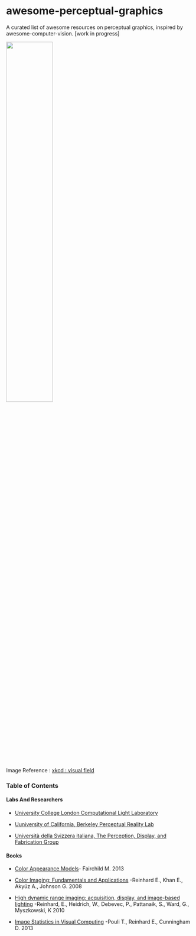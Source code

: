 # awesome-perceptual-graphics
A  curated list of  awesome resources on perceptual graphics, inspired by awesome-computer-vision. [work in progress]


<img src="https://user-images.githubusercontent.com/46696280/184265236-790f933f-4881-4bb7-bc61-51af33b17354.png" width=50% height=50%>

Image Reference : [xkcd : visual field](https://xkcd.com/1080/)

### Table of Contents
#### Labs And Researchers

* [University College London Computational Light Laboratory](https://complightlab.com/)

* [Uuniversity of California, Berkeley Perceptual Reality Lab](http://www.emilyacooper.org/index.html)

* [Università della Svizzera italiana, The Perception, Display, and Fabrication Group](https://www.pdf.inf.usi.ch/team.html)

#### Books 

* [Color Appearance Models](https://www.wiley.com/en-us/Color+Appearance+Models%2C+3rd+Edition-p-9781119967033)- Fairchild M. 2013

* [Color Imaging: Fundamentals and Applications](https://www.amazon.com/Color-Imaging-Fundamentals-Erik-Reinhard/dp/1568813449) -Reinhard E., Khan E., Akyüz A., Johnson G. 2008

* [High dynamic range imaging: acquisition, display, and image-based lighting](http://www.amazon.com/High-Dynamic-Range-Imaging-Second/dp/012374914X) -Reinhard, E., Heidrich, W., Debevec, P., Pattanaik, S., Ward, G., Myszkowski, K 2010

* [Image Statistics in Visual Computing](https://www.routledge.com/Image-Statistics-in-Visual-Computing/Pouli-Reinhard-Cunningham/p/book/9781568817255) -Pouli T., Reinhard E., Cunningham D. 2013

